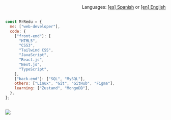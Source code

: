 <!-- Languages -->
<div align="end">
    Languages: <a href="https://github.com/MrRedu/MrRedu/blob/main/README-es.md">[es] Spanish</a> or <a href="https://github.com/MrRedu/MrRedu/blob/main/README.md">[en] English</a>
</div>

<br>

```js
const MrRedu = {
  me: ["web-developer"],
  code: {
    ["front-end"]: [
      "HTML5",
      "CSS3",
      "Tailwind CSS",
      "JavaScript",
      "React.js",
      "Next.js",
      "TypeScript",
    ],
    ["back-end"]: ["SQL", "MySQL"],
    others: ["Linux", "Git", "GitHub", "Figma"],
    learning: ["Zustand", "MongoDB"],
  },
};
```

## <!-- Visitors -->

[![](https://visitcount.itsvg.in/api?id=MrRedu&label=Profile%20Views&color=0&icon=5&pretty=true)](https://visitcount.itsvg.in)
